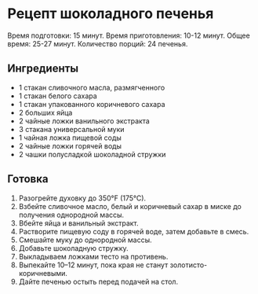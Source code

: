 # Рецепт шоколадного печенья

Время подготовки: 15 минут.
Время приготовления: 10-12 минут.
Общее время: 25-27 минут.
Количество порций: 24 печенья.

## Ингредиенты

* 1 стакан сливочного масла, размягченного
* 1 стакан белого сахара
* 1 стакан упакованного коричневого сахара
* 2 больших яйца
* 2 чайные ложки ванильного экстракта
* 3 стакана универсальной муки
* 1 чайная ложка пищевой соды
* 2 чайные ложки горячей воды
* 2 чашки полусладкой шоколадной стружки

## Готовка

1. Разогрейте духовку до 350°F (175°C).
2. Взбейте сливочное масло, белый и коричневый сахар в миске до получения однородной массы.
3. Вбейте яйца и ванильный экстракт.
4. Растворите пищевую соду в горячей воде, затем добавьте в смесь.
5. Смешайте муку до однородной массы.
6. Добавьте шоколадную стружку.
7. Выкладываем ложками тесто на противень.
8. Выпекайте 10–12 минут, пока края не станут золотисто-коричневыми.
9. Дайте печенью остыть перед подачей на стол.